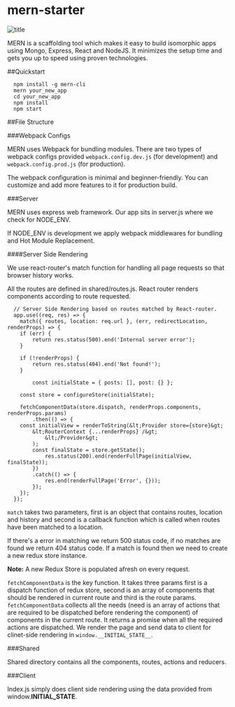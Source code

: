 # mern-starter
![title](https://travis-ci.org/Hashnode/mern-starter.svg?branch=master)

MERN is a scaffolding tool which makes it easy to build isomorphic apps using Mongo, Express, React and NodeJS. It minimizes the setup time and gets you up to speed using proven technologies.

##Quickstart

```
  npm install -g mern-cli
  mern your_new_app
  cd your_new_app
  npm install
  npm start
```

##File Structure

###Webpack Configs

MERN uses Webpack for bundling modules. There are two types of webpack configs provided `webpack.config.dev.js` (for development) and `webpack.config.prod.js` (for production).

The webpack configuration is minimal and beginner-friendly. You can customize and add more features to it for production build.

###Server

MERN uses express web framework. Our app sits in server.js where we check for NODE_ENV.

If NODE_ENV is development we apply webpack middlewares for bundling and Hot Module Replacement.

####Server Side Rendering

We use react-router's match function for handling all page requests so that browser history works.

All the routes are defined in shared/routes.js. React router renders components according to route requested.

```
  // Server Side Rendering based on routes matched by React-router.
  app.use((req, res) => {
  	match({ routes, location: req.url }, (err, redirectLocation, renderProps) => {
  	if (err) {
  		return res.status(500).end('Internal server error');
  	}
  
  	if (!renderProps) {
  		return res.status(404).end('Not found!');
  	}
  
  		const initialState = { posts: [], post: {} };
  
  	const store = configureStore(initialState);
  
  	fetchComponentData(store.dispatch, renderProps.components, renderProps.params)
  		.then(() => {
  	const initialView = renderToString(&lt;Provider store={store}&gt;
  		&lt;RouterContext {...renderProps} /&gt;
  			&lt;/Provider&gt;
  		);
  		const finalState = store.getState();
  			res.status(200).end(renderFullPage(initialView, finalState));
  		})
  		.catch(() => {
  			res.end(renderFullPage('Error', {}));
  		});
  	});
  });
```

`match` takes two parameters, first is an object that contains routes, location and history and second is a callback function which is called when routes have been matched to a location.

If there's a error in matching we return 500 status code, if no matches are found we return 404 status code. If a match is found then we need to create a new redux store instance.

**Note:** A new Redux Store is populated afresh on every request.

`fetchComponentData` is the key function. It takes three params first is a dispatch function of redux store, second is an array of components that should be rendered in current route and third is the route params. `fetchComponentData` collects all the needs (need is an array of actions that are required to be dispatched before rendering the component) of components in the current route. It returns a promise when all the required actions are dispatched. We render the page and send data to client for clinet-side rendering in `window.__INITIAL_STATE__`.


###Shared

Shared directory contains all the components, routes, actions and reducers.

###Client

Index.js simply does client side rendering using the data provided from window.__INITIAL_STATE__.
